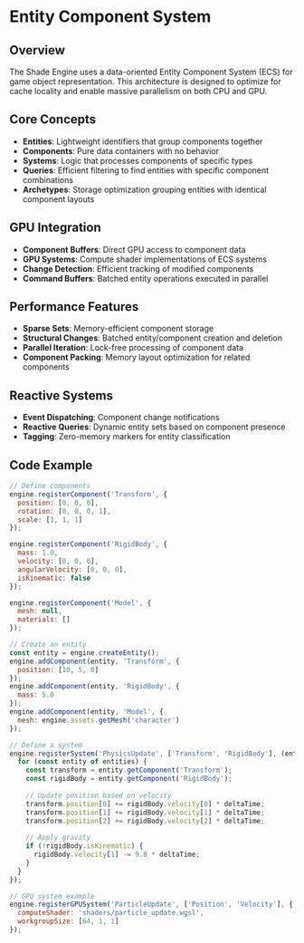 # Entity Component System

## Overview
The Shade Engine uses a data-oriented Entity Component System (ECS) for game object representation. This architecture is designed to optimize for cache locality and enable massive parallelism on both CPU and GPU.

## Core Concepts
- **Entities**: Lightweight identifiers that group components together
- **Components**: Pure data containers with no behavior
- **Systems**: Logic that processes components of specific types
- **Queries**: Efficient filtering to find entities with specific component combinations
- **Archetypes**: Storage optimization grouping entities with identical component layouts

## GPU Integration
- **Component Buffers**: Direct GPU access to component data
- **GPU Systems**: Compute shader implementations of ECS systems
- **Change Detection**: Efficient tracking of modified components
- **Command Buffers**: Batched entity operations executed in parallel

## Performance Features
- **Sparse Sets**: Memory-efficient component storage
- **Structural Changes**: Batched entity/component creation and deletion
- **Parallel Iteration**: Lock-free processing of component data
- **Component Packing**: Memory layout optimization for related components

## Reactive Systems
- **Event Dispatching**: Component change notifications
- **Reactive Queries**: Dynamic entity sets based on component presence
- **Tagging**: Zero-memory markers for entity classification

## Code Example
```javascript
// Define components
engine.registerComponent('Transform', {
  position: [0, 0, 0],
  rotation: [0, 0, 0, 1],
  scale: [1, 1, 1]
});

engine.registerComponent('RigidBody', {
  mass: 1.0,
  velocity: [0, 0, 0],
  angularVelocity: [0, 0, 0],
  isKinematic: false
});

engine.registerComponent('Model', {
  mesh: null,
  materials: []
});

// Create an entity
const entity = engine.createEntity();
engine.addComponent(entity, 'Transform', {
  position: [10, 5, 0]
});
engine.addComponent(entity, 'RigidBody', {
  mass: 5.0
});
engine.addComponent(entity, 'Model', {
  mesh: engine.assets.getMesh('character')
});

// Define a system
engine.registerSystem('PhysicsUpdate', ['Transform', 'RigidBody'], (entities) => {
  for (const entity of entities) {
    const transform = entity.getComponent('Transform');
    const rigidBody = entity.getComponent('RigidBody');
    
    // Update position based on velocity
    transform.position[0] += rigidBody.velocity[0] * deltaTime;
    transform.position[1] += rigidBody.velocity[1] * deltaTime;
    transform.position[2] += rigidBody.velocity[2] * deltaTime;
    
    // Apply gravity
    if (!rigidBody.isKinematic) {
      rigidBody.velocity[1] -= 9.8 * deltaTime;
    }
  }
});

// GPU system example
engine.registerGPUSystem('ParticleUpdate', ['Position', 'Velocity'], {
  computeShader: 'shaders/particle_update.wgsl',
  workgroupSize: [64, 1, 1]
});
```
